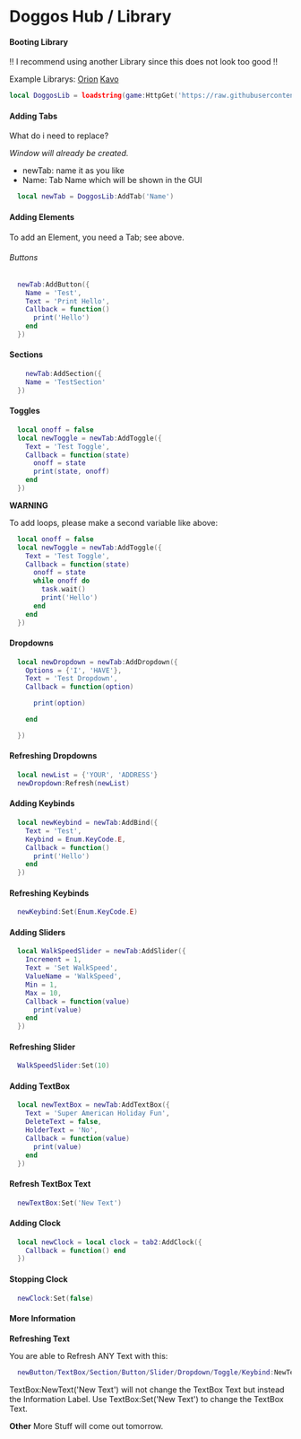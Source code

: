 # Doggos Hub / Library

#### Booting Library

!! I recommend using another Library since this does not look too good !!

Example Librarys:
  [Orion](https://github.com/shlexware/Orion/blob/main/Documentation.md)
  [Kavo](https://xheptcofficial.gitbook.io/kavo-library/)

```lua
local DoggosLib = loadstring(game:HttpGet('https://raw.githubusercontent.com/meandmystupidity/robloxgamefunctions/main/doggoslib.lua'))()
```

#### Adding Tabs

What do i need to replace?

*Window will already be created.*

- newTab: name it as you like
- Name: Tab Name which will be shown in the GUI

```lua
  local newTab = DoggosLib:AddTab('Name')
```

#### Adding Elements

To add an Element, you need a Tab; see above.

###### Buttons

```lua
  newTab:AddButton({
    Name = 'Test',
    Text = 'Print Hello',
    Callback = function()
      print('Hello')
    end
  })
```

#### Sections

```lua
    newTab:AddSection({
    Name = 'TestSection'
  })
```

#### Toggles

```lua
  local onoff = false
  local newToggle = newTab:AddToggle({
    Text = 'Test Toggle',
    Callback = function(state)
      onoff = state
      print(state, onoff)
    end
  })
```

**WARNING**

To add loops, please make a second variable like above:

```lua
  local onoff = false
  local newToggle = newTab:AddToggle({
    Text = 'Test Toggle',
    Callback = function(state)
      onoff = state
      while onoff do
        task.wait()
        print('Hello')
      end
    end
  })
```

#### Dropdowns

```lua
  local newDropdown = newTab:AddDropdown({
    Options = {'I', 'HAVE'},
    Text = 'Test Dropdown',
    Callback = function(option)

      print(option)

    end

  })
```

#### Refreshing Dropdowns

``` lua
  local newList = {'YOUR', 'ADDRESS'}
  newDropdown:Refresh(newList)
```

#### Adding Keybinds

  ```lua
    local newKeybind = newTab:AddBind({
      Text = 'Test',
      Keybind = Enum.KeyCode.E,
      Callback = function()
        print('Hello')
      end
    })
  ```
  
#### Refreshing Keybinds

  ```lua
    newKeybind:Set(Enum.KeyCode.E)
  ```
  
#### Adding Sliders

  ```lua
    local WalkSpeedSlider = newTab:AddSlider({
      Increment = 1,
      Text = 'Set WalkSpeed',
      ValueName = 'WalkSpeed',
      Min = 1,
      Max = 10,
      Callback = function(value)
        print(value)
      end
    })
  ```
  
#### Refreshing Slider

  ```lua
    WalkSpeedSlider:Set(10)
  ```
  
#### Adding TextBox

  ```lua
    local newTextBox = newTab:AddTextBox({
      Text = 'Super American Holiday Fun',
      DeleteText = false,
      HolderText = 'No',
      Callback = function(value)
        print(value)
      end
    })
  ```
  
#### Refresh TextBox Text

  ```lua
    newTextBox:Set('New Text')
  ```
  
#### Adding Clock

  ```lua
    local newClock = local clock = tab2:AddClock({
      Callback = function() end
    })
  ```
  
#### Stopping Clock

  ```lua
    newClock:Set(false)
  ```
  
#### More Information

**Refreshing Text**

  You are able to Refresh ANY Text with this:
  
  ```lua
    newButton/TextBox/Section/Button/Slider/Dropdown/Toggle/Keybind:NewText('New Text')
  ```
  
  TextBox:NewText('New Text') will not change the TextBox Text but instead the Information Label.
  Use TextBox:Set('New Text') to change the TextBox Text.
  
**Other**
  More Stuff will come out tomorrow.
